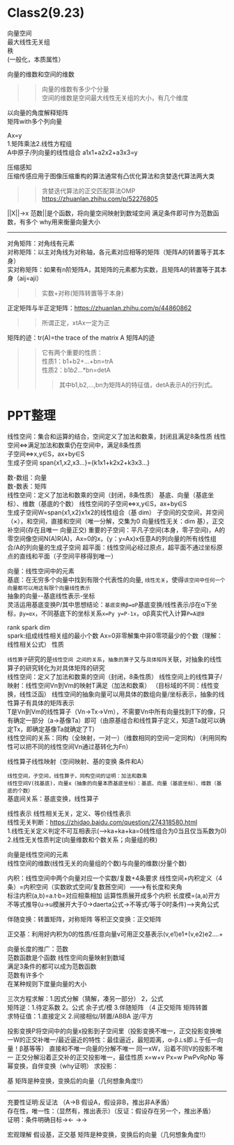 Class2(9.23)
===
向量空间  
最大线性无关组  
秩  
(一般化，本质属性）

向量的维数和空间的维数
>>向量的维数有多少个分量<br>
>>空间的维数是空间最大线性无关组的大小，有几个维度

以向量的角度解释矩阵<br>
矩阵with多个列向量

Ax=y  
1.矩阵乘法2.线性方程组  
A中原子/列向量的线性组合 a1x1+a2x2+a3x3=y  


压缩感知  
压缩传感应用于图像压缩重构的算法通常有凸优化算法和贪婪迭代算法两大类  
>>贪婪迭代算法的正交匹配算法OMP https://zhuanlan.zhihu.com/p/52276805

||X||->x
范数||是个函数，将向量空间映射到数域空间
满足条件即可作为范数函数，有多个
why用来衡量向量大小


***
对角矩阵：对角线有元素  
对称矩阵：以主对角线为对称轴，各元素对应相等的矩阵（矩阵A的转置等于其本身）   
实对称矩阵：如果有n阶矩阵A，其矩阵的元素都为实数，且矩阵A的转置等于其本身（aij=aji）
>>实数+对称(矩阵转置等于本身)

正定矩阵与半正定矩阵：https://zhuanlan.zhihu.com/p/44860862
>>所谓正定，xtAx一定为正

矩阵的迹：tr(A)=the trace of the matrix A 矩阵A的迹
>>它有两个重要的性质：   
>>性质1：b1+b2+...+bn=trA  
>>性质2：b1*b2*...*bn=detA  
>>>其中b1,b2,...,bn为矩阵A的特征值，detA表示A的行列式。


PPT整理
===

线性空间：集合和运算的结合，空间定义了加法和数乘，封闭且满足8条性质
线性空间<=>满足加法和数乘仍在空间中，满足8条性质  
子空间<=>x,y∈S，ax+by∈S   
生成子空间 span{x1,x2,x3...}={k1x1+k2x2+k3x3...}  


数-数组：向量  
数-数表：矩阵  
线性空间：定义了加法和数乘的空间（封闭，8条性质） 基底、向量（基底坐标）、维数（基底的个数）
线性空间的子空间<=>x,y∈S，ax+by∈S   
生成子空间W=span{x1,x2}x1x2的线性组合（基 dim）
子空间的交空间，并空间（×），和空间，直接和空间（唯一分解，交集为0   向量线性无关：dim 基），正交补空间(存在且唯一 向量正交)
重要的子空间：平凡子空间(本身，零子空间)，A的零空间像空间N(A)R(A)，Ax=0的x，{y：y=Ax}x任意A的列向量的所有线性组合/A的列向量的生成子空间
超平面：线性空间必经过原点，超平面不通过坐标原点的直线和平面（子空间平移得到唯一）


向量：线性空间中的元素  
基底：在无穷多个向量中找到有限个代表性的向量, `线性无关`，使得`该空间中任何一个向量都可以用这有限个向量线性表示`    
抽象的向量--基底线性表示-坐标    
灵活运用基底变换P/其中思想结论：`基底变换β=αP`基底变换/线性表示/β在α下坐标，`βy=αx`，不同基底下的坐标关系`x=Py y=P-1x`，αβ真实代入计算`P=A逆B `

rank spark dim  
spark:组成线性相关组的最小个数  Ax=0非零解集中非0零项最少的个数（理解：线性相关公式）  性质  


`线性算子`研究的是`线性空间 之间的关系`，`抽象的算子`又与`具体矩阵`关联，对抽象的线性算子的研究转化为对具体矩阵的研究  
线性空间：定义了加法和数乘的空间（封闭，8条性质） 
线性空间上的线性算子/映射：线性空间Vn到Vm的映射T满足（加法和数乘）  （目标域的不同：线性变换，线性泛函）
线性空间的抽象向量可以用具体的数组向量/坐标表示，抽象的线性算子有具体的矩阵表示  
T是Vn到Vm的线性算子（Vn->Tx->Vm），不需要Vn中所有向量找到T下的像，只有确定一部分（a->基像Ta）即可（由原基组合和线性算子定义，知道Ta就可以确定Tx，即确定基像Ta就确定了T）  
线性空间的关系：同构（全映射，一对一）（维数相同的空间一定同构）（利用同构性可以把不同的线性空间Vn通过基转化为Fn）

线性算子线性映射（空间映射、基的变换 条件和A）

`线性空间，子空间，线性算子，同构空间的证明：加法和数乘`    
`线性空间V(找基底)，向量x（抽象的向量本质基底坐标）：基底、向量（基底坐标）、维数（基底的个数）`  
基底间关系：基底变换，线性算子  

线性表示
线性相关无关，定义、等价线性表示  
线性无关判断：https://zhidao.baidu.com/question/274318580.html  
1.线性无关定义判定不可互相表示(-->ka+ka+ka=0线性组合为0当且仅当系数为0)  
2.线性无关性质判定(向量维数和个数关系；向量组的秩)

向量是线性空间的元素    
线性空间的维数(线性无关的向量组的个数)与向量的维数(分量个数)  


内积：线性空间中两个向量对应一个实数/复数+4条要求
线性空间+内积定义（4条）=内积空间（实数欧式空间/复数莤空间）--->有长度和夹角  
标注内积(a,b)=a.t·b=对应相乘相加  运算性质展开成多个内积
长度模=(a,a)开方  
不等式推导(u->u模展开大于0->daerta公式->不等式/等于0时条件)-->夹角公式


伴随变换：转置矩阵，对称矩阵
等积正交变换：正交矩阵

正交基：利用好内积为0的性质/任意向量v可用正交基表示(v,e1)e1+(v,e2)e2....+


向量长度的推广：范数  
范数函数是个函数 线性空间向量映射到数域  
满足3条件的都可以成为范数函数  
范数有许多个  
在某种规则下度量向量的大小



三次方程求解：1.因式分解（猜解，凑另一部分） 2，公式  
矩阵逆：1.待定系数 2。公式 余子式/模 3.伴随矩阵 （4 正交矩阵 矩阵转置  
求特征值：1.直接定义 2.间接相似/转置/ABBA  逆/平方  


投影变换P将空间中的向量x投影到子空间里（投影变换不唯一，正交投影变换唯一W的正交补唯一/最近逼近的特性：最佳逼近，最短距离，α-β⊥s即⊥于任一向量！β基等等）
直接和不唯一向量的分解不唯一 同一xW，沿着不同V的投影不唯一  正交分解沿着正交补的正交投影唯一，最佳性质
x=w+v Px=w  PwPvRpNp
等幂变换，自伴变换（why证明）
求投影：




基
矩阵是种变换，变换后的向量（几何想象角度!!）



----
充要性证明:反证法 （A->B 假设A，假设非B，推出非A矛盾）  
存在性，唯一性：（显然有，推出表示）（反证：假设存在另一个，推出矛盾）  
证明：条件明确目标-><- ->->  

宏观理解
假设基，正交基
矩阵是种变换，变换后的向量（几何想象角度!!）

